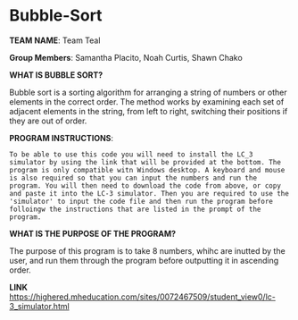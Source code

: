 # Bubble-Sort

**TEAM NAME**: Team Teal


**Group Members**: Samantha Placito, Noah Curtis, Shawn Chako


**WHAT IS BUBBLE SORT?**

  Bubble sort is a sorting algorithm for arranging a string of numbers or other elements in the correct order. The method works by examining each set of adjacent elements in the string, from left to right, switching their positions if they are out of order.
  
  
   **PROGRAM INSTRUCTIONS**:
  
    To be able to use this code you will need to install the LC_3 simulator by using the link that will be provided at the bottom. The program is only compatible witn Windows desktop. A keyboard and mouse is also required so that you can input the numbers and run the program. You will then need to download the code from above, or copy and paste it into the LC-3 simulator. Then you are required to use the 'simulator' to input the code file and then run the program before folloingw the instructions that are listed in the prompt of the program. 
  
  
**WHAT IS THE PURPOSE OF THE PROGRAM?**

  The purpose of this program is to take 8 numbers, whihc are inutted by the user, and run them through the program before outputting it in ascending order. 
  

**LINK**
https://highered.mheducation.com/sites/0072467509/student_view0/lc-3_simulator.html

